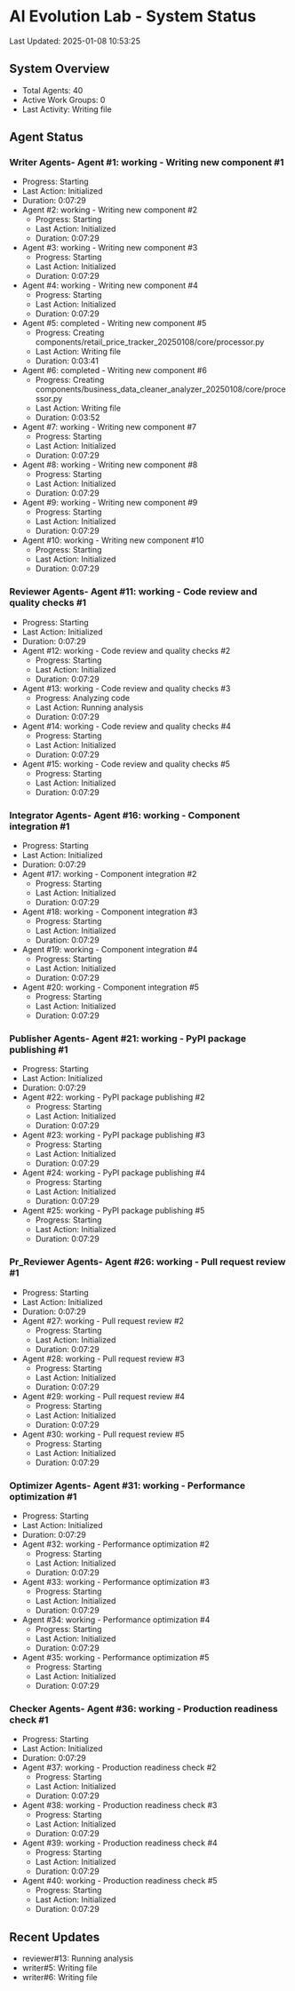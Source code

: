 # AI Evolution Lab - System Status
Last Updated: 2025-01-08 10:53:25

## System Overview
- Total Agents: 40
- Active Work Groups: 0
- Last Activity: Writing file

## Agent Status

### Writer Agents- Agent #1: working - Writing new component #1
  - Progress: Starting
  - Last Action: Initialized
  - Duration: 0:07:29
- Agent #2: working - Writing new component #2
  - Progress: Starting
  - Last Action: Initialized
  - Duration: 0:07:29
- Agent #3: working - Writing new component #3
  - Progress: Starting
  - Last Action: Initialized
  - Duration: 0:07:29
- Agent #4: working - Writing new component #4
  - Progress: Starting
  - Last Action: Initialized
  - Duration: 0:07:29
- Agent #5: completed - Writing new component #5
  - Progress: Creating components/retail_price_tracker_20250108/core/processor.py
  - Last Action: Writing file
  - Duration: 0:03:41
- Agent #6: completed - Writing new component #6
  - Progress: Creating components/business_data_cleaner_analyzer_20250108/core/processor.py
  - Last Action: Writing file
  - Duration: 0:03:52
- Agent #7: working - Writing new component #7
  - Progress: Starting
  - Last Action: Initialized
  - Duration: 0:07:29
- Agent #8: working - Writing new component #8
  - Progress: Starting
  - Last Action: Initialized
  - Duration: 0:07:29
- Agent #9: working - Writing new component #9
  - Progress: Starting
  - Last Action: Initialized
  - Duration: 0:07:29
- Agent #10: working - Writing new component #10
  - Progress: Starting
  - Last Action: Initialized
  - Duration: 0:07:29

### Reviewer Agents- Agent #11: working - Code review and quality checks #1
  - Progress: Starting
  - Last Action: Initialized
  - Duration: 0:07:29
- Agent #12: working - Code review and quality checks #2
  - Progress: Starting
  - Last Action: Initialized
  - Duration: 0:07:29
- Agent #13: working - Code review and quality checks #3
  - Progress: Analyzing code
  - Last Action: Running analysis
  - Duration: 0:07:29
- Agent #14: working - Code review and quality checks #4
  - Progress: Starting
  - Last Action: Initialized
  - Duration: 0:07:29
- Agent #15: working - Code review and quality checks #5
  - Progress: Starting
  - Last Action: Initialized
  - Duration: 0:07:29

### Integrator Agents- Agent #16: working - Component integration #1
  - Progress: Starting
  - Last Action: Initialized
  - Duration: 0:07:29
- Agent #17: working - Component integration #2
  - Progress: Starting
  - Last Action: Initialized
  - Duration: 0:07:29
- Agent #18: working - Component integration #3
  - Progress: Starting
  - Last Action: Initialized
  - Duration: 0:07:29
- Agent #19: working - Component integration #4
  - Progress: Starting
  - Last Action: Initialized
  - Duration: 0:07:29
- Agent #20: working - Component integration #5
  - Progress: Starting
  - Last Action: Initialized
  - Duration: 0:07:29

### Publisher Agents- Agent #21: working - PyPI package publishing #1
  - Progress: Starting
  - Last Action: Initialized
  - Duration: 0:07:29
- Agent #22: working - PyPI package publishing #2
  - Progress: Starting
  - Last Action: Initialized
  - Duration: 0:07:29
- Agent #23: working - PyPI package publishing #3
  - Progress: Starting
  - Last Action: Initialized
  - Duration: 0:07:29
- Agent #24: working - PyPI package publishing #4
  - Progress: Starting
  - Last Action: Initialized
  - Duration: 0:07:29
- Agent #25: working - PyPI package publishing #5
  - Progress: Starting
  - Last Action: Initialized
  - Duration: 0:07:29

### Pr_Reviewer Agents- Agent #26: working - Pull request review #1
  - Progress: Starting
  - Last Action: Initialized
  - Duration: 0:07:29
- Agent #27: working - Pull request review #2
  - Progress: Starting
  - Last Action: Initialized
  - Duration: 0:07:29
- Agent #28: working - Pull request review #3
  - Progress: Starting
  - Last Action: Initialized
  - Duration: 0:07:29
- Agent #29: working - Pull request review #4
  - Progress: Starting
  - Last Action: Initialized
  - Duration: 0:07:29
- Agent #30: working - Pull request review #5
  - Progress: Starting
  - Last Action: Initialized
  - Duration: 0:07:29

### Optimizer Agents- Agent #31: working - Performance optimization #1
  - Progress: Starting
  - Last Action: Initialized
  - Duration: 0:07:29
- Agent #32: working - Performance optimization #2
  - Progress: Starting
  - Last Action: Initialized
  - Duration: 0:07:29
- Agent #33: working - Performance optimization #3
  - Progress: Starting
  - Last Action: Initialized
  - Duration: 0:07:29
- Agent #34: working - Performance optimization #4
  - Progress: Starting
  - Last Action: Initialized
  - Duration: 0:07:29
- Agent #35: working - Performance optimization #5
  - Progress: Starting
  - Last Action: Initialized
  - Duration: 0:07:29

### Checker Agents- Agent #36: working - Production readiness check #1
  - Progress: Starting
  - Last Action: Initialized
  - Duration: 0:07:29
- Agent #37: working - Production readiness check #2
  - Progress: Starting
  - Last Action: Initialized
  - Duration: 0:07:29
- Agent #38: working - Production readiness check #3
  - Progress: Starting
  - Last Action: Initialized
  - Duration: 0:07:29
- Agent #39: working - Production readiness check #4
  - Progress: Starting
  - Last Action: Initialized
  - Duration: 0:07:29
- Agent #40: working - Production readiness check #5
  - Progress: Starting
  - Last Action: Initialized
  - Duration: 0:07:29


## Recent Updates
- reviewer#13: Running analysis
- writer#5: Writing file
- writer#6: Writing file
